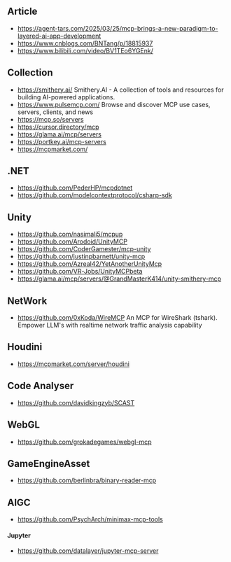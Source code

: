## Article
- https://agent-tars.com/2025/03/25/mcp-brings-a-new-paradigm-to-layered-ai-app-development
- https://www.cnblogs.com/BNTang/p/18815937
- https://www.bilibili.com/video/BV1TEo6YGEnk/
## Collection
- https://smithery.ai/ Smithery.AI - A collection of tools and resources for building AI-powered applications.
- https://www.pulsemcp.com/  Browse and discover MCP use cases, servers, clients, and news
- https://mcp.so/servers 
- https://cursor.directory/mcp
- https://glama.ai/mcp/servers
- https://portkey.ai/mcp-servers
- https://mcpmarket.com/
 
## .NET
- https://github.com/PederHP/mcpdotnet
- https://github.com/modelcontextprotocol/csharp-sdk
## Unity 
- https://github.com/nasimali5/mcpup
- https://github.com/Arodoid/UnityMCP
- https://github.com/CoderGamester/mcp-unity
- https://github.com/justinpbarnett/unity-mcp
- https://github.com/Azreal42/YetAnotherUnityMcp
- https://github.com/VR-Jobs/UnityMCPbeta
- https://glama.ai/mcp/servers/@GrandMasterK414/unity-smithery-mcp
## NetWork
- https://github.com/0xKoda/WireMCP An MCP for WireShark (tshark). Empower LLM's with realtime network traffic analysis capability

## Houdini
- https://mcpmarket.com/server/houdini

## Code Analyser
- https://github.com/davidkingzyb/SCAST

## WebGL
- https://github.com/grokadegames/webgl-mcp

## GameEngineAsset
- https://github.com/berlinbra/binary-reader-mcp

## AIGC
- https://github.com/PsychArch/minimax-mcp-tools

#### Jupyter
- https://github.com/datalayer/jupyter-mcp-server